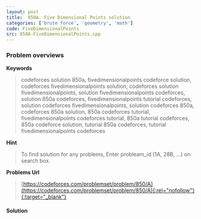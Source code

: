 ```yaml
---
layout: post
title:  850A. Five Dimensional Points solution
categories: ['brute force', 'geometry', 'math']
code: FiveDimensionalPoints
src: 850A-FiveDimensionalPoints.cpp
---
```

### **Problem overviews**

**Keywords**
> codeforces solution 850a, fivedimensionalpoints codeforce solution, codeforces fivedimensionalpoints solution, codeforces solution fivedimensionalpoints, solution fivedimensionalpoints codeforces, solution 850a codeforces, fivedimensionalpoints tutorial codeforces, solution codeforces fivedimensionalpoints, solution codeforces 850a, codeforces 850a solution, 850a codeforces tutorial, fivedimensionalpoints codeforces tutorial, 850a tutorial codeforces, 850a codeforce solution, tutorial 850a codeforces, tutorial fivedimensionalpoints codeforces

**Hint**
> To find solution for any problems, Enter probleam_id (1A, 28B, ...) on search box. 

**Problems Url**
> [https://codeforces.com/problemset/problem/850/A](https://codeforces.com/problemset/problem/850/A){:rel="nofollow"}{:target="_blank"}

#### **Solution**



